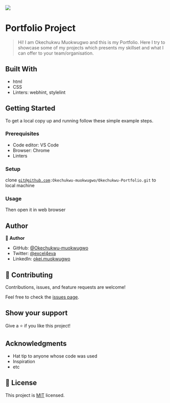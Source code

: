 ![](https://img.shields.io/badge/Microverse-blueviolet)

# Portfolio Project

> Hi! I am Okechukwu Muokwugwo and this is my Portfolio. Here I try to showcase some of my projects which presents my skillset and what I can offer to your team/organisation. 


## Built With

- html
- CSS
- Linters: webhint, stylelint


## Getting Started


To get a local copy up and running follow these simple example steps.

### Prerequisites
- Code editor: VS Code
- Browser: Chrome
- Linters

### Setup
clone <code>git@github.com:Okechukwu-muokwugwo/Okechukwu-Portfolio.git</code> to local machine

### Usage
Then open it in web browser

## Author

👤 **Author**

- GitHub: [@Okechukwu-muokwugwo](https://github.com/Okechukwu-muokwugwo)
- Twitter: [@excel4eva](https://twitter.com/excel4eva)
- LinkedIn: [okei.muokwugwo](https://linkedin.com/in/okei.muokwugwo)


## 🤝 Contributing

Contributions, issues, and feature requests are welcome!

Feel free to check the [issues page](../../issues/).

## Show your support

Give a ⭐️ if you like this project!

## Acknowledgments

- Hat tip to anyone whose code was used
- Inspiration
- etc

## 📝 License

This project is [MIT](./LICENSE) licensed.